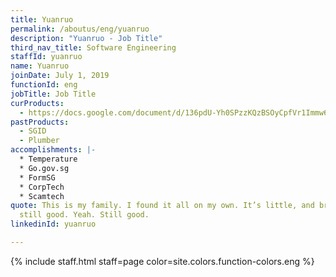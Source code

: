 ```yaml
---
title: Yuanruo
permalink: /aboutus/eng/yuanruo
description: "Yuanruo - Job Title"
third_nav_title: Software Engineering
staffId: yuanruo
name: Yuanruo
joinDate: July 1, 2019
functionId: eng
jobTitle: Job Title
curProducts:
  - https://docs.google.com/document/d/136pdU-Yh0SPzzKQzBSOyCpfVr1Immw67IsfXNUoFC4w/edit#heading=h.67r1vonx6odq
pastProducts:
  - SGID
  - Plumber
accomplishments: |-
  * Temperature
  * Go.gov.sg
  * FormSG
  * CorpTech
  * Scamtech
quote: This is my family. I found it all on my own. It’s little, and broken, but
  still good. Yeah. Still good.
linkedinId: yuanruo

---
```


{% include staff.html staff=page color=site.colors.function-colors.eng %}
